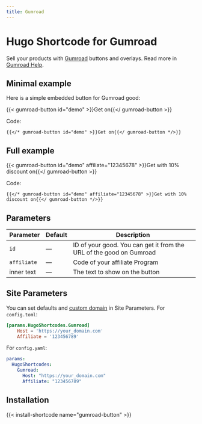 ```yaml
---
title: Gumroad
---
```


# Hugo Shortcode for Gumroad

Sell your products with [Gumroad](https://gumroad.com/) buttons and overlays. Read more in [Gumroad Help](https://help.gumroad.com/article/135-setting-up-the-gumroad-overlay-on-your-website).

## Minimal example

Here is a simple embedded button for Gumroad good:

{{< gumroad-button id="demo" >}}Get on{{</ gumroad-button >}}

Code:

```
{{</* gumroad-button id="demo" >}}Get on{{</ gumroad-button */>}}
```

## Full example

{{< gumroad-button id="demo" affiliate="12345678" >}}Get with 10% discount on{{</ gumroad-button >}}

Code:

```
{{</* gumroad-button id="demo" affiliate="12345678" >}}Get with 10% discount on{{</ gumroad-button */>}}
```

## Parameters

| Parameter   | Default  | Description |
| ----------- | -------- | ----------- |
| `id`        | —        | ID of your good. You can get it from the URL of the good on Gumroad |
| `affiliate` | —        | Code of your affiliate Program |
| inner text  | —        | The text to show on the button |

## Site Parameters

You can set defaults and [custom domain](https://help.gumroad.com/article/153-setting-up-a-custom-domain) in Site Parameters. For `config.toml`:

```toml
[params.HugoShortcodes.Gumroad]
    Host = 'https://your_domain.com'
    Affiliate = '123456789'
```

For `config.yaml`:

```yaml
params:
  HugoShortcodes:
    Gumroad:
      Host: "https://your_domain.com"
      Affiliate: "123456789"
```

## Installation

{{< install-shortcode name="gumroad-button" >}}
